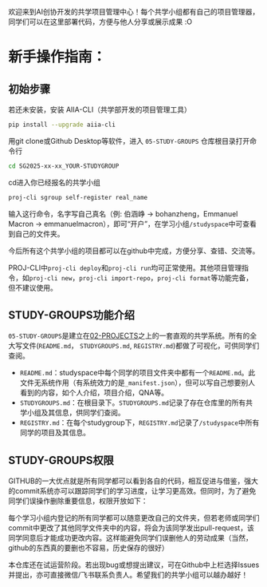 欢迎来到AI创协开发的共学项目管理中心！每个共学小组都有自己的项目管理器，同学们可以在这里部署代码，方便与他人分享或展示成果 :O

# 新手操作指南：

## 初始步骤  
若还未安装，安装 AIIA-CLI（共学部开发的项目管理工具）  
```bash  
pip install --upgrade aiia-cli  
```  
用git clone或Github Desktop等软件，进入 `05-STUDY-GROUPS` 仓库根目录打开命令行  

```bash
cd SG2025-xx-xx_YOUR-STUDYGROUP
```
cd进入你已经报名的共学小组

```bash
proj-cli sgroup self-register real_name
```
输入这行命令，名字写自己真名（例: 伯涵峥 -> bohanzheng，Emmanuel Macron -> emmanuelmacron），即可“开户”，在学习小组`/studyspace`中可查看到自己的文件夹。

今后所有这个共学小组的项目都可以在github中完成，方便分享、查错、交流等。

PROJ-CLI中`proj-cli deploy`和`proj-cli run`均可正常使用。其他项目管理指令，如`proj-cli new`，`proj-cli import-repo`，`proj-cli format`等功能完备，但不建议使用。

## STUDY-GROUPS功能介绍
`05-STUDY-GROUPS`是建立在[02-PROJECTS](https://github.com/SJTU-AIIA/02-PROJECTS)之上的一套直观的共学系统。所有的全大写文件(`README.md`， `STUDYGROUPS.md`, `REGISTRY.md`)都做了可视化，可供同学们查阅。
- `README.md`：studyspace中每个同学的项目文件夹中都有一个`README.md`。此文件无系统作用（有系统效力的是`_manifest.json`），但可以写自己想要别人看到的内容，如个人介绍，项目介绍，QNA等。
- `STUDYGROUPS.md`：在根目录下。`STUDYGROUPS.md`记录了存在仓库里的所有共学小组及其信息，供同学们查阅。
- `REGISTRY.md`：在每个studygroup下，`REGISTRY.md`记录了`/studyspace`中所有同学的项目及其信息。

## STUDY-GROUPS权限
GITHUB的一大优点就是所有同学都可以看到各自的代码，相互促进与借鉴，强大的commit系统亦可以跟踪同学们的学习进度，让学习更高效。但同时，为了避免同学们误操作删除重要信息，权限开放如下：

每个学习小组内登记的所有同学都可以随意更改自己的文件夹，但若老师或同学们commit中更改了其他同学文件夹中的内容，将会为该同学发出pull-request，该同学同意后才能成功更改内容。这样能避免同学们误删他人的劳动成果（当然，github的东西真的要删也不容易，历史保存的很好）

本仓库还在试运营阶段。若出现bug或想提出建议，可在Github中上栏选择Issues并提出，亦可直接微信/飞书联系负责人。希望我们的共学小组可以越办越好！